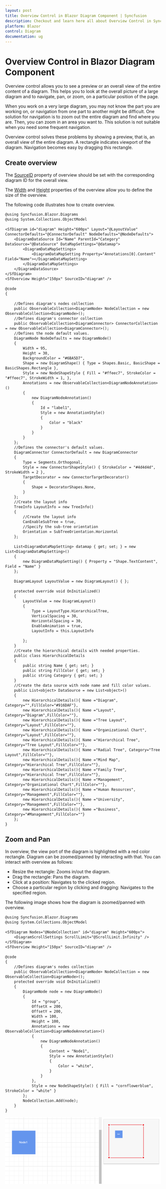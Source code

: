 ```yaml
---
layout: post
title: Overview Control in Blazor Diagram Component | Syncfusion
description: Checkout and learn here all about Overview Control in Syncfusion Blazor Diagram component and much more.
platform: Blazor
control: Diagram
documentation: ug
---
```


# Overview Control in Blazor Diagram Component

Overview control allows you to see a preview or an overall view of the entire content of a diagram. This helps you to look at the overall picture of a large diagram and to navigate, pan, or zoom, on a particular position of the page.

When you work on a very large diagram, you may not know the part you are working on, or navigation from one part to another might be difficult. One solution for navigation is to zoom out the entire diagram and find where you are. Then, you can zoom in an area you want to. This solution is not suitable when you need some frequent navigation.

Overview control solves these problems by showing a preview, that is, an overall view of the entire diagram. A rectangle indicates viewport of the diagram. Navigation becomes easy by dragging this rectangle.

## Create overview

The [SourceID](https://help.syncfusion.com/cr/blazor/Syncfusion.Blazor.Diagrams.SfOverview.html#Syncfusion_Blazor_Diagrams_SfOverview_SourceID) property of overview should be set with the corresponding diagram ID for the overall view.

The [Width](https://help.syncfusion.com/cr/blazor/Syncfusion.Blazor.Diagrams.SfOverview.html#Syncfusion_Blazor_Diagrams_SfOverview_Width) and [Height](https://help.syncfusion.com/cr/blazor/Syncfusion.Blazor.Diagrams.SfOverview.html#Syncfusion_Blazor_Diagrams_SfOverview_Height) properties of the overview allow you to define the size of the overview.

The following code illustrates how to create overview.

```cshtml
@using Syncfusion.Blazor.Diagrams
@using System.Collections.ObjectModel

<SfDiagram id="diagram" Height="600px" Layout="@LayoutValue" ConnectorDefaults="@ConnectorDefault" NodeDefaults="@NodeDefaults">
    <DiagramDataSource Id="Name" ParentId="Category" DataSource="@DataSource" DataMapSettings="@datamap">
        <DiagramDataMapSettings>
            <DiagramDataMapSetting Property="Annotations[0].Content" Field="Name"></DiagramDataMapSetting>
        </DiagramDataMapSettings>
    </DiagramDataSource>
</SfDiagram>
<SfOverview Height="150px" SourceID="diagram" />

@code
{

    //Defines diagram's nodes collection
    public ObservableCollection<DiagramNode> NodeCollection = new ObservableCollection<DiagramNode>();
    //Defines diagram's connector collection
    public ObservableCollection<DiagramConnector> ConnectorCollection = new ObservableCollection<DiagramConnector>();
    //Defines the node default values.
    DiagramNode NodeDefaults = new DiagramNode()
    {
        Width = 95,
        Height = 30,
        BackgroundColor = "#6BA5D7",
        Shape = new DiagramShape() { Type = Shapes.Basic, BasicShape = BasicShapes.Rectangle },
        Style = new NodeShapeStyle { Fill = "#ffeec7", StrokeColor = "#ffeec7", StrokeWidth = 1, },
        Annotations = new ObservableCollection<DiagramNodeAnnotation>()
        {
            new DiagramNodeAnnotation()
            {
                Id = "label1",
                Style = new AnnotationStyle()
                {
                    Color = "black"
                }
            }
        }
    };
    //Defines the connector's default values.
    DiagramConnector ConnectorDefault = new DiagramConnector
    {
        Type = Segments.Orthogonal,
        Style = new ConnectorShapeStyle() { StrokeColor = "#4d4d4d", StrokeWidth = 2 },
        TargetDecorator = new ConnectorTargetDecorator()
        {
            Shape = DecoratorShapes.None,
        }
    };
    //Create the layout info
    TreeInfo LayoutInfo = new TreeInfo()
    {
        //Create the layout info
        CanEnableSubTree = true,
        //Specify the sub-tree orientation
        Orientation = SubTreeOrientation.Horizontal
    };

    List<DiagramDataMapSetting> datamap { get; set; } = new List<DiagramDataMapSetting>()
    {
        new DiagramDataMapSetting() { Property = "Shape.TextContent", Field = "Name" }
    };

    DiagramLayout LayoutValue = new DiagramLayout() { };

    protected override void OnInitialized()
    {
        LayoutValue = new DiagramLayout()
        {
            Type = LayoutType.HierarchicalTree,
            VerticalSpacing = 30,
            HorizontalSpacing = 30,
            EnableAnimation = true,
            LayoutInfo = this.LayoutInfo

        };
    }
    //Create the hierarchical details with needed properties.
    public class HierarchicalDetails
    {
        public string Name { get; set; }
        public string FillColor { get; set; }
        public string Category { get; set; }
    }
    //Create the data source with node name and fill color values.
    public List<object> DataSource = new List<object>()
    {
        new HierarchicalDetails(){ Name ="Diagram", Category="",FillColor="#916DAF"},
        new HierarchicalDetails(){ Name ="Layout", Category="Diagram",FillColor=""},
        new HierarchicalDetails(){ Name ="Tree Layout", Category="Layout",FillColor=""},
        new HierarchicalDetails(){ Name ="Organizational Chart", Category="Layout",FillColor=""},
        new HierarchicalDetails(){ Name ="Hierarchical Tree", Category="Tree Layout",FillColor=""},
        new HierarchicalDetails(){ Name ="Radial Tree", Category="Tree Layout",FillColor=""},
        new HierarchicalDetails(){ Name ="Mind Map", Category="Hierarchical Tree",FillColor=""},
        new HierarchicalDetails(){ Name ="Family Tree", Category="Hierarchical Tree",FillColor=""},
        new HierarchicalDetails(){ Name ="Management", Category="Organizational Chart",FillColor=""},
        new HierarchicalDetails(){ Name ="Human Resources", Category="Management",FillColor=""},
        new HierarchicalDetails(){ Name ="University", Category="Management",FillColor=""},
        new HierarchicalDetails(){ Name ="Business", Category="#Management",FillColor=""}
    };
}
```

## Zoom and Pan

In overview, the view port of the diagram is highlighted with a red color rectangle. Diagram can be zoomed/panned by interacting with that. You can interact with overview as follows:

* Resize the rectangle: Zooms in/out the diagram.
* Drag the rectangle: Pans the diagram.
* Click at a position: Navigates to the clicked region.
* Choose a particular region by clicking and dragging: Navigates to the specified region.

The following image shows how the diagram is zoomed/panned with overview.

```cshtml
@using Syncfusion.Blazor.Diagrams
@using System.Collections.ObjectModel

<SfDiagram Nodes="@NodeCollection" id="diagram" Height="600px">
    <DiagramScrollSettings ScrollLimit="@ScrollLimit.Infinity" />
</SfDiagram>
<SfOverview Height="150px" SourceID="diagram" />

@code
{
    //Defines diagram's nodes collection
    public ObservableCollection<DiagramNode> NodeCollection = new ObservableCollection<DiagramNode>();
    protected override void OnInitialized()
    {
        DiagramNode node = new DiagramNode()
        {
            Id = "group",
            OffsetX = 200,
            OffsetY = 200,
            Width = 100,
            Height = 100,
            Annotations = new ObservableCollection<DiagramNodeAnnotation>()
            {
                new DiagramNodeAnnotation()
                {
                    Content = "Node1",
                    Style = new AnnotationStyle()
                    {
                        Color = "white",
                    }
                }
            },
            Style = new NodeShapeStyle() { Fill = "cornflowerblue", StrokeColor = "white" }
        };
        NodeCollection.Add(node);
    }
}
```

![Overview](images/Overview.png)